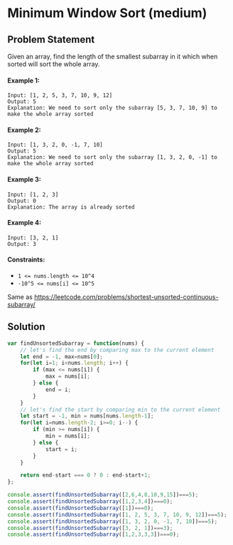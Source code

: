 # Minimum Window Sort (medium)

## Problem Statement
Given an array, find the length of the smallest subarray in it which when sorted will sort the whole array.

#### Example 1:
```
Input: [1, 2, 5, 3, 7, 10, 9, 12]
Output: 5
Explanation: We need to sort only the subarray [5, 3, 7, 10, 9] to make the whole array sorted
```
#### Example 2:
```
Input: [1, 3, 2, 0, -1, 7, 10]
Output: 5
Explanation: We need to sort only the subarray [1, 3, 2, 0, -1] to make the whole array sorted
```
#### Example 3:
```
Input: [1, 2, 3]
Output: 0
Explanation: The array is already sorted
```
####  Example 4:
```
Input: [3, 2, 1]
Output: 3
```

#### Constraints:

- `1 <= nums.length <= 10^4`
- `-10^5 <= nums[i] <= 10^5`

Same as https://leetcode.com/problems/shortest-unsorted-continuous-subarray/

## Solution 

```javascript
var findUnsortedSubarray = function(nums) {
    // let's find the end by comparing max to the current element
    let end = -1, max=nums[0];
    for(let i=1; i<nums.length; i++) {
        if (max <= nums[i]) {
            max = nums[i];
        } else {
            end = i;
        }
    }
    // let's find the start by comparing min to the current element
    let start = -1, min = nums[nums.length-1];
    for(let i=nums.length-2; i>=0; i--) {
        if (min >= nums[i]) {
            min = nums[i];
        } else {
            start = i;
        }
    }

    return end-start === 0 ? 0 : end-start+1;
};

console.assert(findUnsortedSubarray([2,6,4,8,10,9,15])===5);
console.assert(findUnsortedSubarray([1,2,3,4])===0);
console.assert(findUnsortedSubarray([1])===0);
console.assert(findUnsortedSubarray([1, 2, 5, 3, 7, 10, 9, 12])===5);
console.assert(findUnsortedSubarray([1, 3, 2, 0, -1, 7, 10])===5);
console.assert(findUnsortedSubarray([3, 2, 1])===3);
console.assert(findUnsortedSubarray([1,2,3,3,3])===0);
```
